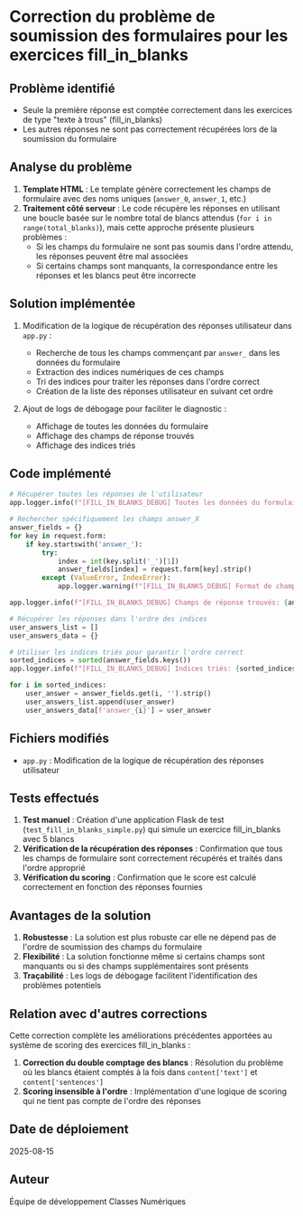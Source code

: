 # Correction du problème de soumission des formulaires pour les exercices fill_in_blanks

## Problème identifié
- Seule la première réponse est comptée correctement dans les exercices de type "texte à trous" (fill_in_blanks)
- Les autres réponses ne sont pas correctement récupérées lors de la soumission du formulaire

## Analyse du problème
1. **Template HTML** : Le template génère correctement les champs de formulaire avec des noms uniques (`answer_0`, `answer_1`, etc.)
2. **Traitement côté serveur** : Le code récupère les réponses en utilisant une boucle basée sur le nombre total de blancs attendus (`for i in range(total_blanks)`), mais cette approche présente plusieurs problèmes :
   - Si les champs du formulaire ne sont pas soumis dans l'ordre attendu, les réponses peuvent être mal associées
   - Si certains champs sont manquants, la correspondance entre les réponses et les blancs peut être incorrecte

## Solution implémentée
1. Modification de la logique de récupération des réponses utilisateur dans `app.py` :
   - Recherche de tous les champs commençant par `answer_` dans les données du formulaire
   - Extraction des indices numériques de ces champs
   - Tri des indices pour traiter les réponses dans l'ordre correct
   - Création de la liste des réponses utilisateur en suivant cet ordre

2. Ajout de logs de débogage pour faciliter le diagnostic :
   - Affichage de toutes les données du formulaire
   - Affichage des champs de réponse trouvés
   - Affichage des indices triés

## Code implémenté
```python
# Récupérer toutes les réponses de l'utilisateur
app.logger.info(f"[FILL_IN_BLANKS_DEBUG] Toutes les données du formulaire: {dict(request.form)}")

# Rechercher spécifiquement les champs answer_X
answer_fields = {}
for key in request.form:
    if key.startswith('answer_'):
        try:
            index = int(key.split('_')[1])
            answer_fields[index] = request.form[key].strip()
        except (ValueError, IndexError):
            app.logger.warning(f"[FILL_IN_BLANKS_DEBUG] Format de champ invalide: {key}")

app.logger.info(f"[FILL_IN_BLANKS_DEBUG] Champs de réponse trouvés: {answer_fields}")

# Récupérer les réponses dans l'ordre des indices
user_answers_list = []
user_answers_data = {}

# Utiliser les indices triés pour garantir l'ordre correct
sorted_indices = sorted(answer_fields.keys())
app.logger.info(f"[FILL_IN_BLANKS_DEBUG] Indices triés: {sorted_indices}")

for i in sorted_indices:
    user_answer = answer_fields.get(i, '').strip()
    user_answers_list.append(user_answer)
    user_answers_data[f'answer_{i}'] = user_answer
```

## Fichiers modifiés
- `app.py` : Modification de la logique de récupération des réponses utilisateur

## Tests effectués
1. **Test manuel** : Création d'une application Flask de test (`test_fill_in_blanks_simple.py`) qui simule un exercice fill_in_blanks avec 5 blancs
2. **Vérification de la récupération des réponses** : Confirmation que tous les champs de formulaire sont correctement récupérés et traités dans l'ordre approprié
3. **Vérification du scoring** : Confirmation que le score est calculé correctement en fonction des réponses fournies

## Avantages de la solution
1. **Robustesse** : La solution est plus robuste car elle ne dépend pas de l'ordre de soumission des champs du formulaire
2. **Flexibilité** : La solution fonctionne même si certains champs sont manquants ou si des champs supplémentaires sont présents
3. **Traçabilité** : Les logs de débogage facilitent l'identification des problèmes potentiels

## Relation avec d'autres corrections
Cette correction complète les améliorations précédentes apportées au système de scoring des exercices fill_in_blanks :
1. **Correction du double comptage des blancs** : Résolution du problème où les blancs étaient comptés à la fois dans `content['text']` et `content['sentences']`
2. **Scoring insensible à l'ordre** : Implémentation d'une logique de scoring qui ne tient pas compte de l'ordre des réponses

## Date de déploiement
2025-08-15

## Auteur
Équipe de développement Classes Numériques
